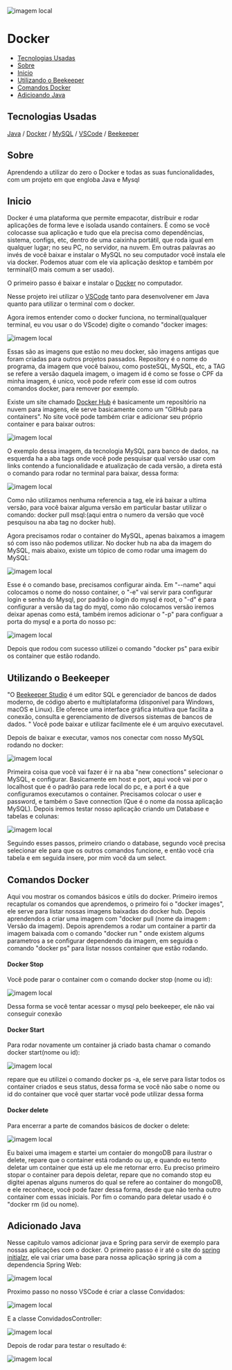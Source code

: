 ![imagem local](/imagens_readme/logo.png)



# Docker

  - [Tecnologias Usadas](#Tecnologias-Usadas)
  - [Sobre](#Sobre)
  - [Inicio](#Inicio)
  - [Utilizando o Beekeeper](#Utilizando-o-Beekeeper)
  - [Comandos Docker](#Comandos-Docker)
  - [Adicioando Java](#Adicioando-Java)
  


## Tecnologias Usadas

[Java](https://www.java.com/pt-BR/) / [Docker](https://www.docker.com/) / [MySQL](https://www.mysql.com/) / [VSCode](https://code.visualstudio.com/) / [Beekeeper](https://www.beekeeperstudio.io/)

## Sobre

Aprendendo a utilizar do zero o Docker e todas as suas funcionalidades, com um projeto em que engloba Java e Mysql


## Inicio


Docker é uma plataforma que permite empacotar, distribuir e rodar aplicações de forma leve e isolada usando containers. É como se você colocasse sua aplicação e tudo que ela precisa como dependências, sistema, configs, etc, dentro de uma caixinha portátil, que roda igual em qualquer lugar; no seu PC, no servidor, na nuvem. Em outras palavras ao invés de você baixar e instalar o MySQL no seu computador você instala ele via docker. Podemos atuar com ele via aplicação desktop e também por terminal(O mais comum a ser usado).

O primeiro passo é baixar e instalar o [Docker](https://www.docker.com/products/docker-desktop/) no computador. 

Nesse projeto irei utilizar o [VSCode](https://code.visualstudio.com/) tanto para desenvolvener em Java quanto para utilizar o terminal com o docker.

Agora iremos entender como o docker funciona, no terminal(qualquer terminal, eu vou usar o do VScode) digite o comando "docker images:


![imagem local](/imagens_readme/terminal/docker_images.png)


Essas são as imagens que estão no meu docker, são imagens antigas que foram criadas para outros projetos passados. Repository é o nome do programa, da imagem que você baixou, como posteSQL, MySQL, etc, a TAG se refere a versão daquela imagem, o imagem id é como se fosse o CPF da minha imagem, é unico, você pode referir com esse id com outros comandos docker, para remover por exemplo.


Existe um site chamado [Docker Hub](https://hub.docker.com/) é basicamente um repositório na nuvem para imagens, ele serve basicamente como um "GitHub para containers". No site você pode também criar e adicionar seu próprio container e para baixar outros:



![imagem local](/imagens_readme/docker_hub/imagem_mysql.png)


O exemplo dessa imagem, da tecnologia MySQL para banco de dados, na esquerda ha a aba tags onde você pode pesquisar qual versão usar com links contendo a funcionalidade e atualização de cada versão, a direta está o comando para rodar no terminal para baixar, dessa forma:


![imagem local](/imagens_readme/terminal/baixando_mysql.png)


Como não utilizamos nenhuma referencia a tag, ele irá baixar a ultima versão, para você baixar alguma versão em particular bastar utilizar o comando: docker pull msql:(aqui entra o numero da versão que você pesquisou na aba tag no docker hub).


Agora precisamos rodar o container do MySQL, apenas baixamos a imagem só com isso não podemos utilizar. No docker hub na aba da imagem do MySQL, mais abaixo, existe um tópico de como rodar uma imagem do MySQL:


![imagem local](/imagens_readme/docker_hub/rodando_container_com_run.png)



Esse é o comando base, precisamos configurar ainda. Em "--name" aqui colocamos o nome do nosso container, o "-e" vai servir para configurar login e senha do Mysql, por padrão o login do mysql é root, o "-d" é para configurar a versão da tag do myql, como não colocamos versão iremos deixar apenas como está, também iremos adicionar o "-p" para configuar a porta do mysql e a porta do nosso pc:


![imagem local](imagens_readme/terminal/rodando_container_com_run_terminal.png)


Depois que rodou com sucesso utilizei o comando "docker ps" para exibir os container que estão rodando.



## Utilizando o Beekeeper


"O [Beekeeper Studio](https://www.beekeeperstudio.io/)  é um editor SQL e gerenciador de bancos de dados moderno, de código aberto e multiplataforma (disponível para Windows, macOS e Linux). Ele oferece uma interface gráfica intuitiva que facilita a conexão, consulta e gerenciamento de diversos sistemas de bancos de dados.​ " Você pode baixar e utilizar facilmente ele é um arquivo executavel.


Depois de baixar e executar, vamos nos conectar com nosso MySQL rodando no docker:


![imagem local](/imagens_readme/beekeper/conectando_com_msql.png)


Primeira coisa que você vai fazer é ir na aba "new conections" selecionar o MySQL, e configurar. Basicamente em host e port, aqui você vai por o localhost que é o padrão para rede local do pc, e a port é a que configuramos executamos o container. Precisamos colocar o user e password, e também o Save connection (Que é o nome da nossa aplicação MySQL). Depois iremos testar nosso aplicação criando um Database e tabelas e colunas:


![imagem local](imagens_readme/beekeper/criando_banco_tabela_e_inserindo_pessoa.png)


Seguindo esses passos, primeiro criando o database, segundo você precisa selecionar ele para que os outros comandos funcione, e então você cria tabela  e em seguida insere, por mim você da um select.


## Comandos Docker


Aqui vou mostrar os comandos básicos e útils do docker. Primeiro iremos recaptular os comandos que aprendemos, o primeiro foi o "docker images", ele serve para listar nossas imagens baixadas do docker hub. Depois aprendendos a criar uma imagem com "docker pull (nome da imagem : Versão da imagem). Depois aprendemos a rodar um container a partir da imagem baixada com o comando "docker run " onde existem algums parametros a se configurar dependendo da imagem, em seguida o comando "docker ps" para listar nossos container que estão rodando.


#### Docker Stop


Você pode parar o container com o comando docker stop (nome ou id):



![imagem local](/imagens_readme/tudo_sobre_docker/parando_um_container_com_dockerstop.png)


Dessa forma se você tentar acessar o mysql pelo beekeeper, ele não vai conseguir conexão




#### Docker Start


Para rodar novamente um container já criado basta chamar o comando docker start(nome ou id):


![imagem local](/imagens_readme/tudo_sobre_docker/startando_container.png)


repare que eu utilizei o comando docker ps -a, ele serve para listar todos os container criados e seus status, dessa forma se você não sabe o nome ou id do container que você quer startar você pode utilizar dessa forma


#### Docker delete


Para encerrar a parte de comandos básicos de docker o delete:


![imagem local](/imagens_readme/tudo_sobre_docker/deletando_um_container.png)


Eu baixei uma imagem e startei um contaier do mongoDB para ilustrar o delete, repare que o container está rodando ou up, e quando eu tento deletar um container que está up ele me retornar erro. Eu preciso primeiro stopar o container para depois deletar, repare que no comando stop eu digitei apenas alguns numeros do qual se refere ao container do mongoDB, e ele reconhece, você pode fazer dessa forma, desde que não tenha outro container com essas iniciais. Por fim o comando para deletar usado é o "docker rm (id ou nome).


## Adicionado Java


Nesse capitulo vamos adicionar java e Spring para servir de exemplo para nossas aplicações com o docker. O primeiro passo é ir até o site do [spring initialzr](https://start.spring.io/), ele vai criar uma base para nossa aplicação spring já com a dependencia Spring Web:


![imagem local](imagens_readme/spring_initializr.png)



Proximo passo no nosso VSCode é criar a classe Convidados:



![imagem local](imagens_readme/spring/classe_Convidados.png)


E a classe ConvidadosController:


![imagem local](imagens_readme/spring/classe_ConvidadosController.png)


Depois de rodar para testar o resultado é:


![imagem local](/imagens_readme/bowser/localhost8080.png)





